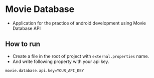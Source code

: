 # Movie Database
- Application for the practice of android development using Movie Database API

## How to run
- Create a file in the root of project with `external.properties` name.
- And write following property with your api key.

```
movie.database.api.key=YOUR_API_KEY
```